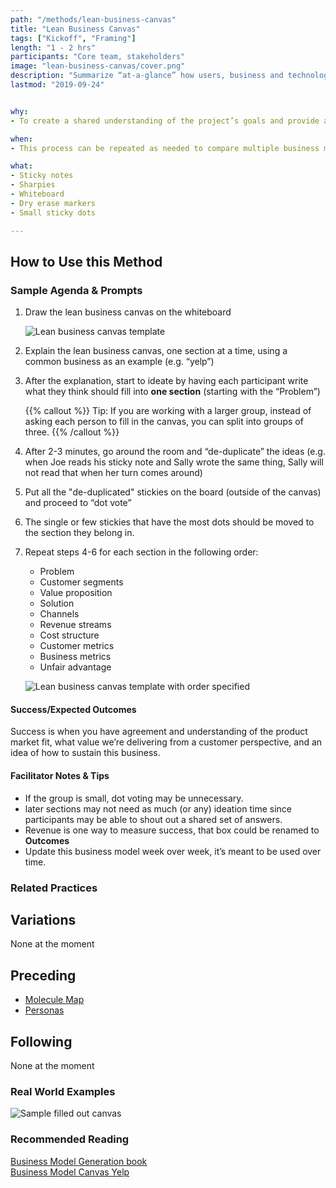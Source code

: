 ```yaml
---
path: "/methods/lean-business-canvas"
title: "Lean Business Canvas"
tags: ["Kickoff", "Framing"]
length: "1 - 2 hrs"
participants: "Core team, stakeholders"
image: "lean-business-canvas/cover.png"
description: "Summarize “at-a-glance” how users, business and technology meet to create a business opportunity."
lastmod: "2019-09-24"


why:
- To create a shared understanding of the project’s goals and provide a basis for validation. This method can be done for an existing business model to identify opportunities or for a future business model to get a holistic view of the potential solution.

when:
- This process can be repeated as needed to compare multiple business models and create a shared understanding of the project’s goals. This can be done at Kickoff to provide a basis for validation. Or toward the end of a D&F to summarize learnings.

what:
- Sticky notes
- Sharpies
- Whiteboard
- Dry erase markers
- Small sticky dots

---
```

## How to Use this Method
### Sample Agenda & Prompts
1. Draw the lean business canvas on the whiteboard

   ![Lean business canvas template](/images/practices/lean-business-canvas/step-1.png)

1. Explain the lean business canvas, one section at a time, using a common business as an example (e.g. “yelp”)

1. After the explanation, start to ideate by having each participant write what they think should fill into **one section** (starting with the “Problem”)

   {{% callout %}}
   Tip: If you are working with a larger group, instead of asking each person to fill in the canvas, you can split into groups of three.
   {{% /callout %}}
1. After 2-3 minutes, go around the room and “de-duplicate” the ideas (e.g. when Joe reads his sticky note and Sally wrote the same thing, Sally will not read that when her turn comes around)

1. Put all the "de-duplicated" stickies on the board (outside of the canvas) and proceed to “dot vote”

1. The single or few stickies that have the most dots should be moved to the section they belong in.

1. Repeat steps 4-6 for each section in the following order:
   - Problem
   - Customer segments
   - Value proposition
   - Solution
   - Channels
   - Revenue streams
   - Cost structure
   - Customer metrics
   - Business metrics
   - Unfair advantage

   ![Lean business canvas template with order specified](/images/practices/lean-business-canvas/step-7.png)

#### Success/Expected Outcomes
Success is when you have agreement and understanding of the product market fit, what value we’re delivering from a customer perspective, and an idea of how to sustain this business.

#### Facilitator Notes & Tips

- If the group is small, dot voting may be unnecessary.
- later sections may not need as much (or any) ideation time since participants may be able to shout out a shared set of answers.
- Revenue is one way to measure success, that box could be renamed to **Outcomes**
- Update this business model week over week, it’s meant to be used over time.

### Related Practices

## Variations

None at the moment

## Preceding
- [Molecule Map](/practices/molecule-map)
- [Personas](/practices/personas)

## Following

None at the moment

### Real World Examples

![Sample filled out canvas](/images/practices/lean-business-canvas/example-1.jpg)

### Recommended Reading

[Business Model Generation book](https://www.strategyzer.com/books/business-model-generation)  
[Business Model Canvas Yelp](https://www.innovationtactics.com/business-model-canvas-yelp/)


